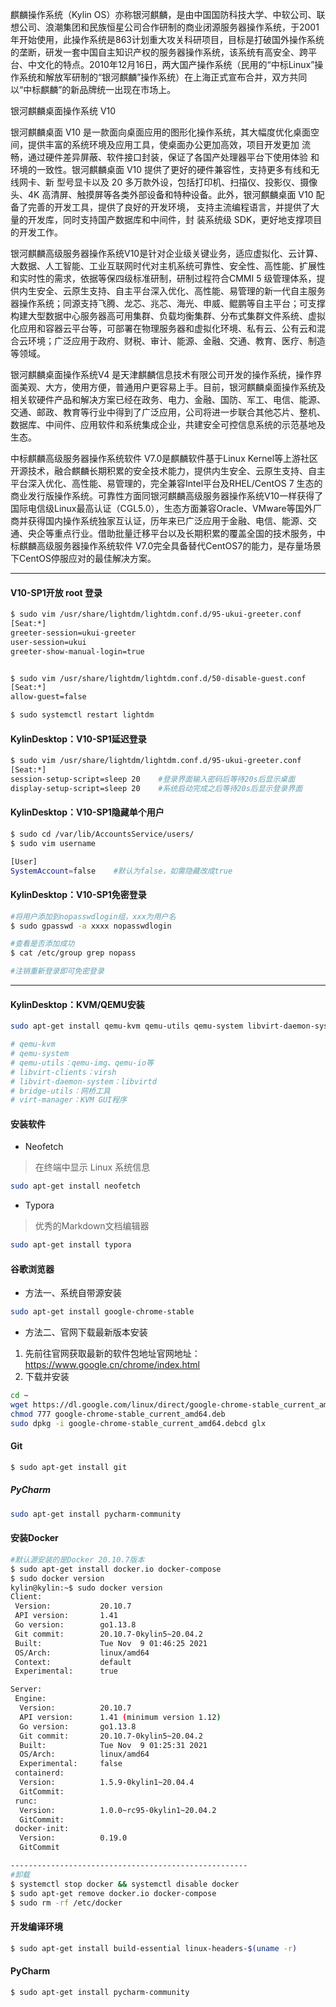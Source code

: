 
麒麟操作系统（Kylin OS）亦称银河麒麟，是由中国国防科技大学、中软公司、联想公司、浪潮集团和民族恒星公司合作研制的商业闭源服务器操作系统，于2001年开始使用，此操作系统是863计划重大攻关科研项目，目标是打破国外操作系统的垄断，研发一套中国自主知识产权的服务器操作系统，该系统有高安全、跨平台、中文化的特点。2010年12月16日，两大国产操作系统（民用的“中标Linux”操作系统和解放军研制的“银河麒麟”操作系统）在上海正式宣布合并，双方共同以“中标麒麟”的新品牌统一出现在市场上。

银河麒麟桌面操作系统 V10

银河麒麟桌面 V10 是一款面向桌面应用的图形化操作系统，其大幅度优化桌面空间，提供丰富的系统环境及应用工具，使桌面办公更加高效，项目开发更加 流畅，通过硬件差异屏蔽、软件接口封装，保证了各国产处理器平台下使用体验 和环境的一致性。银河麒麟桌面 V10 提供了更好的硬件兼容性，支持更多有线和无线网卡、新 型号显卡以及 20 多万款外设，包括打印机、扫描仪、投影仪、摄像头、4K 高清屏、触摸屏等各类外部设备和特种设备。此外，银河麒麟桌面 V10 配备了完善的开发工具，提供了良好的开发环境， 支持主流编程语言，并提供了大量的开发库，同时支持国产数据库和中间件，封 装系统级 SDK，更好地支撑项目的开发工作。  

银河麒麟高级服务器操作系统V10是针对企业级关键业务，适应虚拟化、云计算、大数据、人工智能、工业互联网时代对主机系统可靠性、安全性、高性能、扩展性和实时性的需求，依据等保四级标准研制，研制过程符合CMMI 5 级管理体系，提供内生安全、云原生支持、自主平台深入优化、高性能、易管理的新一代自主服务器操作系统；同源支持飞腾、龙芯、兆芯、海光、申威、鲲鹏等自主平台；可支撑构建大型数据中心服务器高可用集群、负载均衡集群、分布式集群文件系统、虚拟化应用和容器云平台等，可部署在物理服务器和虚拟化环境、私有云、公有云和混合云环境；广泛应用于政府、财税、审计、能源、金融、交通、教育、医疗、制造等领域。


银河麒麟桌面操作系统V4 是天津麒麟信息技术有限公司开发的操作系统，操作界面美观、大方，使用方便，普通用户更容易上手。目前，银河麒麟桌面操作系统及相关软硬件产品和解决方案已经在政务、电力、金融、国防、军工、电信、能源、交通、邮政、教育等行业中得到了广泛应用，公司将进一步联合其他芯片、整机、数据库、中间件、应用软件和系统集成企业，共建安全可控信息系统的示范基地及生态。

中标麒麟高级服务器操作系统软件 V7.0是麒麟软件基于Linux Kernel等上游社区开源技术，融合麒麟长期积累的安全技术能力，提供内生安全、云原生支持、自主平台深入优化、高性能、易管理的，完全兼容Intel平台及RHEL/CentOS 7 生态的商业发行版操作系统。可靠性方面同银河麒麟高级服务器操作系统V10一样获得了国际电信级Linux最高认证（CGL5.0），生态方面兼容Oracle、VMware等国外厂商并获得国内操作系统独家互认证，历年来已广泛应用于金融、电信、能源、交通、央企等重点行业。借助批量迁移平台以及长期积累的覆盖全国的技术服务，中标麒麟高级服务器操作系统软件 V7.0完全具备替代CentOS7的能力，是存量场景下CentOS停服应对的最佳解决方案。


---

#### V10-SP1开放 root 登录
```bash
$ sudo vim /usr/share/lightdm/lightdm.conf.d/95-ukui-greeter.conf 
[Seat:*]
greeter-session=ukui-greeter
user-session=ukui
greeter-show-manual-login=true


$ sudo vim /usr/share/lightdm/lightdm.conf.d/50-disable-guest.conf
[Seat:*]
allow-guest=false

$ sudo systemctl restart lightdm
```


#### KylinDesktop：V10-SP1延迟登录
```bash
$ sudo vim /usr/share/lightdm/lightdm.conf.d/95-ukui-greeter.conf 
[Seat:*]
session-setup-script=sleep 20    #登录界面输入密码后等待20s后显示桌面
display-setup-script=sleep 20    #系统启动完成之后等待20s后显示登录界面
```


#### KylinDesktop：V10-SP1隐藏单个用户
```bash
$ sudo cd /var/lib/AccountsService/users/
$ sudo vim username

[User]
SystemAccount=false    #默认为false，如需隐藏改成true
```


#### KylinDesktop：V10-SP1免密登录
```bash
#将用户添加到nopasswdlogin组，xxx为用户名
$ sudo gpasswd -a xxxx nopasswdlogin

#查看是否添加成功
$ cat /etc/group grep nopass

#注销重新登录即可免密登录
```

---
#### KylinDesktop：KVM/QEMU安装
```bash
sudo apt-get install qemu-kvm qemu-utils qemu-system libvirt-daemon-system libvirt-clients bridge-utils virt-manager

# qemu-kvm
# qemu-system
# qemu-utils：qemu-img、qemu-io等
# libvirt-clients：virsh
# libvirt-daemon-system：libvirtd
# bridge-utils：网桥工具
# virt-manager：KVM GUI程序
```

#### 安装软件
- Neofetch
> 在终端中显示 Linux 系统信息
```bash
sudo apt-get install neofetch
```
- Typora
> 优秀的Markdown文档编辑器
```bash
sudo apt-get install typora
```

#### 谷歌浏览器
- 方法一、系统自带源安装
```bash
sudo apt-get install google-chrome-stable
```
- 方法二、官网下载最新版本安装
1. 先前往官网获取最新的软件包地址官网地址：https://www.google.cn/chrome/index.html
2. 下载并安装
```bash
cd ~
wget https://dl.google.com/linux/direct/google-chrome-stable_current_amd64.deb
chmod 777 google-chrome-stable_current_amd64.deb 
sudo dpkg -i google-chrome-stable_current_amd64.debcd glx
```

#### Git
```bash
$ sudo apt-get install git
```

##### PyCharm
```bash
sudo apt-get install pycharm-community
```


#### 安装Docker
```bash
#默认源安装的是Docker 20.10.7版本
$ sudo apt-get install docker.io docker-compose
$ sudo docker version
kylin@kylin:~$ sudo docker version
Client:
 Version:           20.10.7
 API version:       1.41
 Go version:        go1.13.8
 Git commit:        20.10.7-0kylin5~20.04.2
 Built:             Tue Nov  9 01:46:25 2021
 OS/Arch:           linux/amd64
 Context:           default
 Experimental:      true

Server:
 Engine:
  Version:          20.10.7
  API version:      1.41 (minimum version 1.12)
  Go version:       go1.13.8
  Git commit:       20.10.7-0kylin5~20.04.2
  Built:            Tue Nov  9 01:25:31 2021
  OS/Arch:          linux/amd64
  Experimental:     false
 containerd:
  Version:          1.5.9-0kylin1~20.04.4
  GitCommit:
 runc:
  Version:          1.0.0~rc95-0kylin1~20.04.2
  GitCommit:
 docker-init:
  Version:          0.19.0
  GitCommit

-----------------------------------------------------
#卸载
$ systemctl stop docker && systemctl disable docker
$ sudo apt-get remove docker.io docker-compose
$ sudo rm -rf /etc/docker
```

#### 开发编译环境
```bash
$ sudo apt-get install build-essential linux-headers-$(uname -r)
```

#### PyCharm
```bash
$ sudo apt-get install pycharm-community
```



